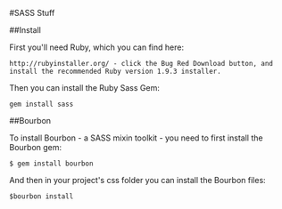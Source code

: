 #SASS Stuff

##Install

First you'll need Ruby, which you can find here:

```
http://rubyinstaller.org/ - click the Bug Red Download button, and install the recommended Ruby version 1.9.3 installer.
```

Then you can install the Ruby Sass Gem:

```
gem install sass
```

##Bourbon

To install Bourbon - a SASS mixin toolkit - you need to first install the Bourbon gem:

```
$ gem install bourbon
```

And then in your project's css folder you can install the Bourbon files:

```
$bourbon install
```

